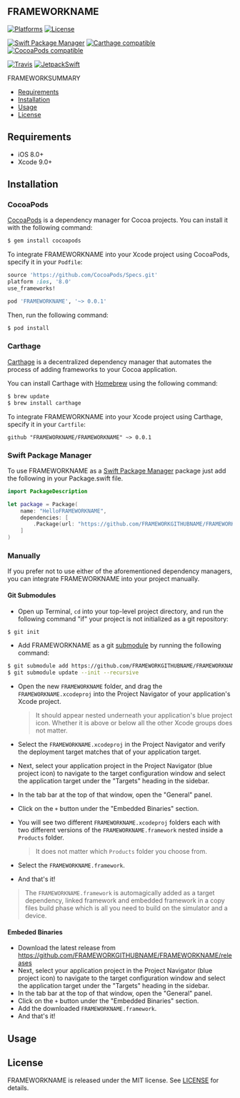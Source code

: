## FRAMEWORKNAME

[![Platforms](https://img.shields.io/cocoapods/p/FRAMEWORKNAME.svg)](https://cocoapods.org/pods/FRAMEWORKNAME)
[![License](https://img.shields.io/cocoapods/l/FRAMEWORKNAME.svg)](https://raw.githubusercontent.com/FRAMEWORKGITHUBNAME/FRAMEWORKNAME/master/LICENSE)

[![Swift Package Manager](https://img.shields.io/badge/Swift%20Package%20Manager-compatible-brightgreen.svg)](https://github.com/apple/swift-package-manager)
[![Carthage compatible](https://img.shields.io/badge/Carthage-compatible-4BC51D.svg?style=flat)](https://github.com/Carthage/Carthage)
[![CocoaPods compatible](https://img.shields.io/cocoapods/v/FRAMEWORKNAME.svg)](https://cocoapods.org/pods/FRAMEWORKNAME)

[![Travis](https://img.shields.io/travis/FRAMEWORKGITHUBNAME/FRAMEWORKNAME/master.svg)](https://travis-ci.org/FRAMEWORKGITHUBNAME/FRAMEWORKNAME/branches)
[![JetpackSwift](https://img.shields.io/badge/JetpackSwift-framework-red.svg)](http://github.com/JetpackSwift/Framework)

FRAMEWORKSUMMARY

- [Requirements](#requirements)
- [Installation](#installation)
- [Usage](#usage)
- [License](#license)

## Requirements

- iOS 8.0+
- Xcode 9.0+

## Installation

### CocoaPods

[CocoaPods](http://cocoapods.org) is a dependency manager for Cocoa projects. You can install it with the following command:

```bash
$ gem install cocoapods
```

To integrate FRAMEWORKNAME into your Xcode project using CocoaPods, specify it in your `Podfile`:

```ruby
source 'https://github.com/CocoaPods/Specs.git'
platform :ios, '8.0'
use_frameworks!

pod 'FRAMEWORKNAME', '~> 0.0.1'
```

Then, run the following command:

```bash
$ pod install
```

### Carthage

[Carthage](https://github.com/Carthage/Carthage) is a decentralized dependency manager that automates the process of adding frameworks to your Cocoa application.

You can install Carthage with [Homebrew](http://brew.sh/) using the following command:

```bash
$ brew update
$ brew install carthage
```

To integrate FRAMEWORKNAME into your Xcode project using Carthage, specify it in your `Cartfile`:

```ogdl
github "FRAMEWORKNAME/FRAMEWORKNAME" ~> 0.0.1
```
### Swift Package Manager

To use FRAMEWORKNAME as a [Swift Package Manager](https://swift.org/package-manager/) package just add the following in your Package.swift file.

``` swift
import PackageDescription

let package = Package(
    name: "HelloFRAMEWORKNAME",
    dependencies: [
        .Package(url: "https://github.com/FRAMEWORKGITHUBNAME/FRAMEWORKNAME.git", "0.0.1")
    ]
)
```

### Manually

If you prefer not to use either of the aforementioned dependency managers, you can integrate FRAMEWORKNAME into your project manually.

#### Git Submodules

- Open up Terminal, `cd` into your top-level project directory, and run the following command "if" your project is not initialized as a git repository:

```bash
$ git init
```

- Add FRAMEWORKNAME as a git [submodule](http://git-scm.com/docs/git-submodule) by running the following command:

```bash
$ git submodule add https://github.com/FRAMEWORKGITHUBNAME/FRAMEWORKNAME.git
$ git submodule update --init --recursive
```

- Open the new `FRAMEWORKNAME` folder, and drag the `FRAMEWORKNAME.xcodeproj` into the Project Navigator of your application's Xcode project.

    > It should appear nested underneath your application's blue project icon. Whether it is above or below all the other Xcode groups does not matter.

- Select the `FRAMEWORKNAME.xcodeproj` in the Project Navigator and verify the deployment target matches that of your application target.
- Next, select your application project in the Project Navigator (blue project icon) to navigate to the target configuration window and select the application target under the "Targets" heading in the sidebar.
- In the tab bar at the top of that window, open the "General" panel.
- Click on the `+` button under the "Embedded Binaries" section.
- You will see two different `FRAMEWORKNAME.xcodeproj` folders each with two different versions of the `FRAMEWORKNAME.framework` nested inside a `Products` folder.

    > It does not matter which `Products` folder you choose from.

- Select the `FRAMEWORKNAME.framework`.

- And that's it!

> The `FRAMEWORKNAME.framework` is automagically added as a target dependency, linked framework and embedded framework in a copy files build phase which is all you need to build on the simulator and a device.

#### Embeded Binaries

- Download the latest release from https://github.com/FRAMEWORKGITHUBNAME/FRAMEWORKNAME/releases
- Next, select your application project in the Project Navigator (blue project icon) to navigate to the target configuration window and select the application target under the "Targets" heading in the sidebar.
- In the tab bar at the top of that window, open the "General" panel.
- Click on the `+` button under the "Embedded Binaries" section.
- Add the downloaded `FRAMEWORKNAME.framework`.
- And that's it!

## Usage

## License

FRAMEWORKNAME is released under the MIT license. See [LICENSE](https://github.com/FRAMEWORKGITHUBNAME/FRAMEWORKNAME/blob/master/LICENSE) for details.
